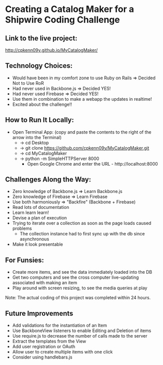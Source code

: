 # Creating a Catalog Maker for a Shipwire Coding Challenge

## Link to the live project:
http://cpkenn09y.github.io/MyCatalogMaker/

## Technology Choices:

* Would have been in my comfort zone to use Ruby on Rails => Decided Not to Use RoR
* Had never used in Backbone.js => Decided YES!
* Had never used Firebase => Decided YES!
* Use them in combination to make a webapp the updates in realtime!
* Excited about the challenge!!

## How to Run It Locally:

* Open Terminal App: (copy and paste the contents to the right of the arrow into the Terminal)
  * -> cd Desktop
  * -> git clone https://github.com/cpkenn09y/MyCatalogMaker.git
  * -> cd MyCatalogMaker
  * -> python -m SimpleHTTPServer 8000
    * Open Google Chrome and enter the URL - http://localhost:8000

## Challenges Along the Way:

* Zero knowledge of Backbone.js => Learn Backbone.js
* Zero knowledge of Firebase => Learn Firebase
* Use both harmoniously => "Backfire" (Backbone + Firebase)
* Read lots of documentation
* Learn learn learn!
* Devise a plan of execution
* Trying to iterate over a collection as soon as the page loads caused problems
  * The collection instance had to first sync up with the db since asynchronous
* Make it look presentable

## For Funsies:

* Create more items, and see the data immediately loaded into the DB
* Get two computers and see the cross computer live-updating associated with making an item
* Play around with screen resizing, to see the media queries at play

Note: The actual coding of this project was completed within 24 hours.

## Future Improvements

* Add validations for the instantiation of an Item
* Use BackboneView listeners to enable Editing and Deletion of items
* Use require.js to decrease the number of calls made to the server
* Extract the templates from the View
* Add user registration or OAuth
* Allow user to create multiple items with one click
* Consider using handlebars.js

